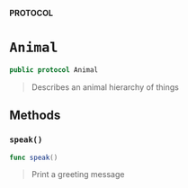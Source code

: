**PROTOCOL**
# `Animal`

```swift
public protocol Animal
```

> Describes an animal hierarchy of things

## Methods
### `speak()`

```swift
func speak()
```

> Print a greeting message
